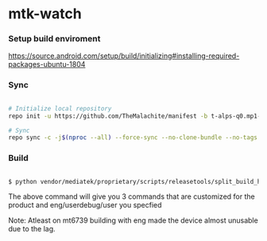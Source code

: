 # mtk-watch #

### Setup build enviroment ###
https://source.android.com/setup/build/initializing#installing-required-packages-ubuntu-1804

### Sync ###

```bash

# Initialize local repository
repo init -u https://github.com/TheMalachite/manifest -b t-alps-q0.mp1-V9.122.1

# Sync
repo sync -c -j$(nproc --all) --force-sync --no-clone-bundle --no-tags
```

### Build ###

```bash

$ python vendor/mediatek/proprietary/scripts/releasetools/split_build_helper.py full_k39tv1_64_bsp-userdebug

```

The above command will give you 3 commands that are customized for the product and eng/userdebug/user you specfied

Note: Atleast on mt6739 building with eng made the device almost unusable due to the lag.

